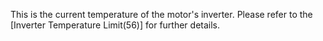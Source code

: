 This is the current temperature of the motor's inverter. Please refer to the [Inverter Temperature Limit(56)] for further details.
